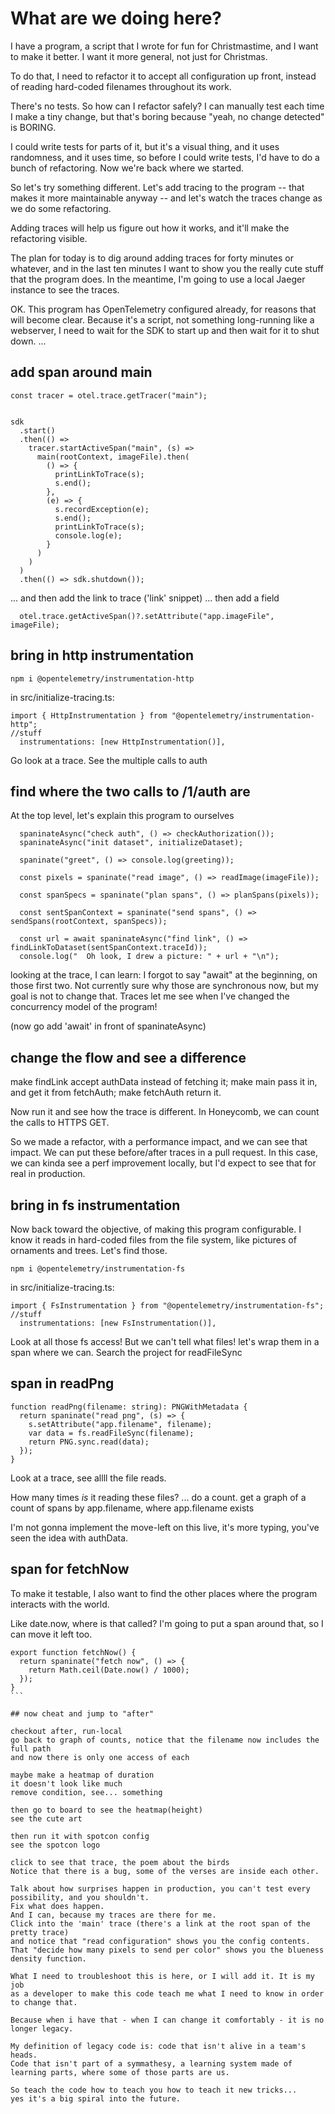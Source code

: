 # What are we doing here?

I have a program, a script that I wrote for fun for Christmastime,
and I want to make it better. I want it more general, not just for Christmas.

To do that, I need to refactor it to accept all configuration up front,
instead of reading hard-coded filenames throughout its work.

There's no tests. So how can I refactor safely?
I can manually test each time I make a tiny change, but that's boring
because "yeah, no change detected" is BORING.

I could write tests for parts of it, but it's a visual thing, and it
uses randomness, and it uses time, so before I could write tests,
I'd have to do a bunch of refactoring.
Now we're back where we started.

So let's try something different. Let's add tracing to the program
-- that makes it more maintainable anyway --
and let's watch the traces change as we do some refactoring.

Adding traces will help us figure out how it works, and it'll make the refactoring visible.

The plan for today is to dig around adding traces for forty minutes or whatever,
and in the last ten minutes I want to show you the really cute stuff that the program does.
In the meantime, I'm going to use a local Jaeger instance to see the traces.

OK. This program has OpenTelemetry configured already, for reasons that will become clear.
Because it's a script, not something long-running like a webserver, I need to wait for the SDK to start up
and then wait for it to shut down. ...

## add span around main

```
const tracer = otel.trace.getTracer("main");


sdk
  .start()
  .then(() =>
    tracer.startActiveSpan("main", (s) =>
      main(rootContext, imageFile).then(
        () => {
          printLinkToTrace(s);
          s.end();
        },
        (e) => {
          s.recordException(e);
          s.end();
          printLinkToTrace(s);
          console.log(e);
        }
      )
    )
  )
  .then(() => sdk.shutdown());
```

... and then add the link to trace ('link' snippet)
... then add a field

```
  otel.trace.getActiveSpan()?.setAttribute("app.imageFile", imageFile);
```

## bring in http instrumentation

```
npm i @opentelemetry/instrumentation-http
```

in src/initialize-tracing.ts:

```
import { HttpInstrumentation } from "@opentelemetry/instrumentation-http";
//stuff
  instrumentations: [new HttpInstrumentation()],
```

Go look at a trace. See the multiple calls to auth

## find where the two calls to /1/auth are

At the top level, let's explain this program to ourselves

```
  spaninateAsync("check auth", () => checkAuthorization());
  spaninateAsync("init dataset", initializeDataset);

  spaninate("greet", () => console.log(greeting));

  const pixels = spaninate("read image", () => readImage(imageFile));

  const spanSpecs = spaninate("plan spans", () => planSpans(pixels));

  const sentSpanContext = spaninate("send spans", () => sendSpans(rootContext, spanSpecs));

  const url = await spaninateAsync("find link", () => findLinkToDataset(sentSpanContext.traceId));
  console.log("  Oh look, I drew a picture: " + url + "\n");
```

looking at the trace, I can learn:
I forgot to say "await" at the beginning, on those first two.
Not currently sure why those are synchronous now, but my goal is not
to change that.
Traces let me see when I've changed the concurrency model of the program!

(now go add 'await' in front of spaninateAsync)

## change the flow and see a difference

make findLink accept authData instead of fetching it;
make main pass it in, and get it from fetchAuth;
make fetchAuth return it.

Now run it and see how the trace is different.
In Honeycomb, we can count the calls to HTTPS GET.

So we made a refactor, with a performance impact, and we can see that
impact. We can put these before/after traces in a pull request.
In this case, we can kinda see a perf improvement locally, but I'd expect to see that for real in production.

## bring in fs instrumentation

Now back toward the objective, of making this program configurable. I know it reads in hard-coded files from the file system, like pictures of ornaments and trees. Let's find those.

```
npm i @opentelemetry/instrumentation-fs
```

in src/initialize-tracing.ts:

```
import { FsInstrumentation } from "@opentelemetry/instrumentation-fs";
//stuff
  instrumentations: [new FsInstrumentation()],
```

Look at all those fs access! But we can't tell what files! let's wrap them in a span where we can.
Search the project for readFileSync

## span in readPng

```
function readPng(filename: string): PNGWithMetadata {
  return spaninate("read png", (s) => {
    s.setAttribute("app.filename", filename);
    var data = fs.readFileSync(filename);
    return PNG.sync.read(data);
  });
}
```

Look at a trace, see allll the file reads.

How many times _is_ it reading these files? ... do a count.
get a graph of a count of spans by app.filename, where app.filename exists

I'm not gonna implement the move-left on this live, it's more typing,
you've seen the idea with authData.

## span for fetchNow

To make it testable, I also want to find the other places where the program interacts with the world.

Like date.now, where is that called?
I'm going to put a span around that, so I can move it left too.

````
export function fetchNow() {
  return spaninate("fetch now", () => {
    return Math.ceil(Date.now() / 1000);
  });
}
```

## now cheat and jump to "after"

checkout after, run-local
go back to graph of counts, notice that the filename now includes the full path
and now there is only one access of each

maybe make a heatmap of duration
it doesn't look like much
remove condition, see... something

then go to board to see the heatmap(height)
see the cute art

then run it with spotcon config
see the spotcon logo

click to see that trace, the poem about the birds
Notice that there is a bug, some of the verses are inside each other.

Talk about how surprises happen in production, you can't test every possibility, and you shouldn't.
Fix what does happen.
And I can, because my traces are there for me.
Click into the 'main' trace (there's a link at the root span of the pretty trace)
and notice that "read configuration" shows you the config contents.
That "decide how many pixels to send per color" shows you the blueness density function.

What I need to troubleshoot this is here, or I will add it. It is my job
as a developer to make this code teach me what I need to know in order to change that.

Because when i have that - when I can change it comfortably - it is no longer legacy.

My definition of legacy code is: code that isn't alive in a team's heads.
Code that isn't part of a symmathesy, a learning system made of learning parts, where some of those parts are us.

So teach the code how to teach you how to teach it new tricks...
yes it's a big spiral into the future.





````
